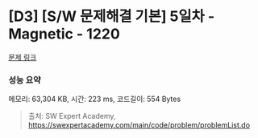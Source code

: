 # [D3] [S/W 문제해결 기본] 5일차 - Magnetic - 1220 

[문제 링크](https://swexpertacademy.com/main/code/problem/problemDetail.do?contestProbId=AV14hwZqABsCFAYD) 

### 성능 요약

메모리: 63,304 KB, 시간: 223 ms, 코드길이: 554 Bytes



> 출처: SW Expert Academy, https://swexpertacademy.com/main/code/problem/problemList.do